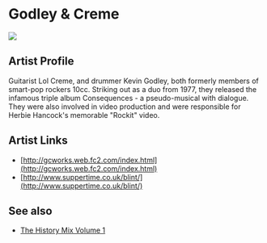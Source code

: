 # Godley & Creme

![](../../asssets/artists/Godley_and_Creme.png)

## Artist Profile

Guitarist Lol Creme, and drummer Kevin Godley, both formerly members of smart-pop rockers 10cc. Striking out as a duo from 1977, they released the infamous triple album Consequences - a pseudo-musical with dialogue. They were also involved in video production and were responsible for Herbie Hancock's memorable "Rockit" video.

## Artist Links

- [http://gcworks.web.fc2.com/index.html](http://gcworks.web.fc2.com/index.html)
- [http://www.suppertime.co.uk/blint/](http://www.suppertime.co.uk/blint/)


## See also

- [The History Mix Volume 1](Godley_and_Creme-The_History_Mix_Volume_1.md)
